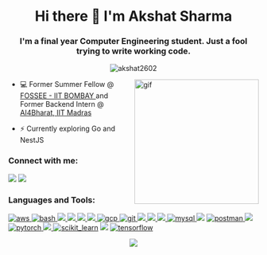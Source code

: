 <h1 align="center">Hi there 👋 I'm Akshat Sharma </h1>
<h3 align="center">I'm a final year Computer Engineering student. Just a fool trying to write working code.</h3>

<p align="center"> <img src="https://komarev.com/ghpvc/?username=akshat2602&label=Profile%20views&color=0e75b6&style=flat" alt="akshat2602" /> </p>
<img align="right" src="https://cdn.discordapp.com/attachments/647098272175095808/878312984093548645/akshat.gif" alt="gif" height="250px" />

- 💻 Former Summer Fellow @ <a href="https://fossee.in"> FOSSEE - IIT BOMBAY </a> and Former Backend Intern @ <a href="https://ai4bharat.org/"> AI4Bharat, IIT Madras</a>

- ⚡ Currently exploring Go and NestJS
<h3 align="left">Connect with me:</h3>
<p align="left">
  <a href="https://linkedin.com/in/akshat-sharma-2602" target="blank"><img src="https://img.shields.io/badge/LinkedIn-0077B5?style=for-the-badge&logo=linkedin&logoColor=white"/></a>
  <a href="mailto:akshatsharma2602@gmail.com" target="blank"><img src="https://img.shields.io/badge/Gmail-D14836?style=for-the-badge&logo=gmail&logoColor=white"/></a>

<h3 align="left">Languages and Tools:</h3>
<p align="left"> 
  <a href="https://aws.amazon.com/" target="_blank"> <img src="https://img.shields.io/badge/AWS-232F3E?style=for-the-badge&logo=amazon-aws&logoColor=white" alt="aws" /> </a> 
  <a href="https://www.gnu.org/software/bash/" target="_blank"> <img src="https://img.shields.io/badge/Bash-D14836?style=for-the-badge&logo=gnubash&logoColor=white&color=black" alt="bash"/> </a> 
  <a href="https://getbootstrap.com" target="_blank"> <img src="https://img.shields.io/badge/Bootstrap-563D7C?style=for-the-badge&logo=bootstrap&logoColor=white"/> </a>  
  <a href="https://www.cplusplus.com/" target="_blank"> <img src="https://img.shields.io/badge/C%2B%2B-00599C?style=for-the-badge&logo=c%2B%2B&logoColor=white"/> </a> 
  <a href="https://www.djangoproject.com/" target="_blank"><img src="https://img.shields.io/badge/Django-092E20?style=for-the-badge&logo=django&logoColor=white"/> </a>   
  <a href="https://www.docker.com/" target="_blank"><img src="https://img.shields.io/badge/Docker-2496ED?style=for-the-badge&logo=docker&logoColor=white"/> </a> 
  <a href="https://cloud.google.com" target="_blank"> <img src="https://img.shields.io/badge/GCP-2496ED?style=for-the-badge&logo=googlecloud&logoColor=white&color=DB4437" alt="gcp" /> </a>
  <a href="https://git-scm.com/" target="_blank"> <img src="https://img.shields.io/badge/Git-F05032?style=for-the-badge&logo=git&logoColor=white" alt="git"/> </a> 
  <a href="https://www.linux.org/" target="_blank"> <img src="https://img.shields.io/badge/Ubuntu-E95420?style=for-the-badge&logo=ubuntu&logoColor=white"/> </a> 
  <a href="https://www.netlify.com/" target="_blank"> <img src="https://img.shields.io/badge/Netlify-00C7B7?style=for-the-badge&logo=netlify&logoColor=white"/> </a> 
  <a href="https://www.nextjs.org/" target="_blank"> <img src="https://img.shields.io/badge/Next.JS-000000?style=for-the-badge&logo=next.js&logoColor=white"/> </a> 
    <a href="https://www.mysql.com/" target="_blank"> <img src="https://img.shields.io/badge/MySQL-D14836?style=for-the-badge&logo=mysql&logoColor=white&color=00758F" alt="mysql"/>
    <a href="https://www.postgresql.org" target="_blank"> <img src="https://img.shields.io/badge/PostgreSQL-316192?style=for-the-badge&logo=postgresql&logoColor=white"/></a> 
    <a href="https://postman.com" target="_blank"> <img src="https://img.shields.io/badge/Postman-2496ED?style=for-the-badge&logo=postman&logoColor=white&color=orange" alt="postman"/> </a> 
    <a href="https://www.python.org" target="_blank"><img src="https://img.shields.io/badge/Python-3776AB?style=for-the-badge&logo=python&logoColor=white"/></a>  
    <a href="https://pytorch.org/" target="_blank"> <img src="https://img.shields.io/badge/Pytorch-2496ED?style=for-the-badge&logo=pytorch&logoColor=white&color=E32D5B" alt="pytorch" /> </a> 
<a href="https://reactjs.org/" target="_blank"> <img src="https://img.shields.io/badge/React-20232A?style=for-the-badge&logo=react&logoColor=61DAFB"/> </a>   <a href="https://scikit-learn.org/" target="_blank"> <img src="https://img.shields.io/badge/scikitlearn-F7931E?style=for-the-badge&logo=scikit-learn&logoColor=white" alt="scikit_learn"></a> 
      <a href="https://www.typescriptlang.org/" target="_blank"><img src="https://img.shields.io/badge/TypeScript-007ACC?style=for-the-badge&logo=typescript&logoColor=white"/></a>
    <a href="https://www.tensorflow.org" target="_blank"> <img src="https://img.shields.io/badge/Tensorflow-FF6F00?style=for-the-badge&logo=tensorflow&logoColor=white" alt="tensorflow" /> </a>  </p>

<p align="center"> 
  <img src="https://github-readme-streak-stats.herokuapp.com?user=akshat2602&theme=dracula" />
<!--   <img src="https://activity-graph.herokuapp.com/graph?username=akshat2602&theme=dracula&hide_border=true" /> -->
<!--   <img src="https://github-readme-stats.vercel.app/api?username=akshat2602&theme=dracula&show_icons=true&count_private=true" />
  <img src="https://github-readme-stats.vercel.app/api/top-langs/?username=akshat2602&theme=dracula&show_icons=true&count_private=true&layout=compact" /> -->
</p>
